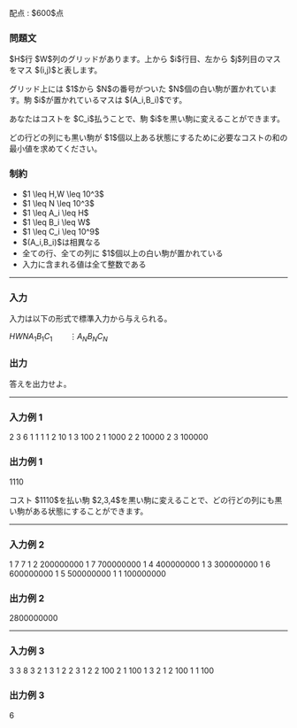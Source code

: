 
<div>

<span>

<span>

<p>
配点 : $600$点
</p>

<div>

<section>

### **問題文**

<p>
$H$行 $W$列のグリッドがあります。上から $i$行目、左から $j$列目のマスをマス $(i,j)$と表します。
</p>

<p>
グリッド上には $1$から $N$の番号がついた $N$個の白い駒が置かれています。駒 $i$が置かれているマスは $(A_i,B_i)$です。
</p>

<p>
あなたはコストを $C_i$払うことで、駒 $i$を黒い駒に変えることができます。
</p>

<p>
どの行どの列にも黒い駒が $1$個以上ある状態にするために必要なコストの和の最小値を求めてください。
</p>

</section>

</div>

<div>

<section>

### **制約**

<ul>

<li>
$1 \leq H,W \leq 10^3$
</li>

<li>
$1 \leq N \leq 10^3$
</li>

<li>
$1 \leq A_i \leq H$
</li>

<li>
$1 \leq B_i \leq W$
</li>

<li>
$1 \leq C_i \leq 10^9$
</li>

<li>
$(A_i,B_i)$は相異なる
</li>

<li>
全ての行、全ての列に $1$個以上の白い駒が置かれている
</li>

<li>
入力に含まれる値は全て整数である
</li>

</ul>

</section>

</div>

---

<div>

<div>

<section>

### **入力**

<p>
入力は以下の形式で標準入力から与えられる。
</p>

<div>

$H$$W$$N$$A_1$$B_1$$C_1$$\hspace{23pt} \vdots$$A_N$$B_N$$C_N$
</div>

</section>

</div>

<div>

<section>

### **出力**

<p>
答えを出力せよ。  
</p>

</section>

</div>

</div>

---

<div>

<section>

### **入力例 1**

<div>

2 3 6
1 1 1
1 2 10
1 3 100
2 1 1000
2 2 10000
2 3 100000

</div>

</section>

</div>

<div>

<section>

### **出力例 1**

<div>

1110

</div>

<p>
コスト $1110$を払い駒 $2,3,4$を黒い駒に変えることで、どの行どの列にも黒い駒がある状態にすることができます。
</p>

</section>

</div>

---

<div>

<section>

### **入力例 2**

<div>

1 7 7
1 2 200000000
1 7 700000000
1 4 400000000
1 3 300000000
1 6 600000000
1 5 500000000
1 1 100000000

</div>

</section>

</div>

<div>

<section>

### **出力例 2**

<div>

2800000000

</div>

</section>

</div>

---

<div>

<section>

### **入力例 3**

<div>

3 3 8
3 2 1
3 1 2
2 3 1
2 2 100
2 1 100
1 3 2
1 2 100
1 1 100

</div>

</section>

</div>

<div>

<section>

### **出力例 3**

<div>

6

</div>

</section>

</div>

</span>

</span>

</div>
